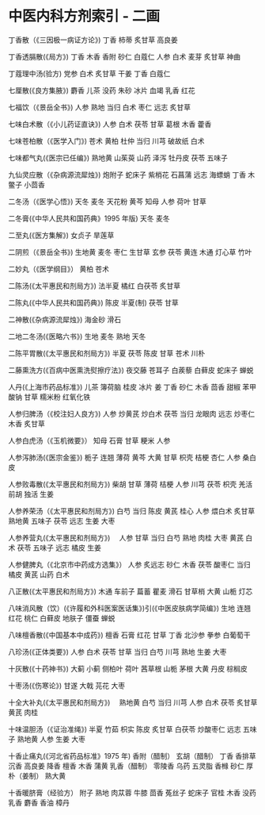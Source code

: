 # 中医内科方剂索引 - 二画

丁香散（《三因极一病证方论》) 丁香 柿蒂 炙甘草 高良姜

丁香透膈散(《局方》) 丁香 木香 香附 砂仁 白蔻仁 人参 白术 麦芽 炙甘草 神曲

丁蔻理中汤(验方) 党参 白术 炙甘草 干姜 丁香 白蔻仁

七厘散(《良方集腋》) 麝香 儿茶 没药 朱砂 冰片 血竭 乳香 红花

七福饮（《景岳全书》) 人参 熟地 当归 白术 枣仁 远志 炙甘草

七味白术散（《小儿药证直诀》) 人参 白术 茯苓 甘草 葛根 木香 藿香

七味苍柏散（《医学入门》) 苍术 黄柏 杜仲 当归 川芎 破故纸 白术

七味都气丸(《医宗已任编》) 熟地黄 山茱萸 山药 泽泻 牡丹皮 茯苓 五味子

九仙灵应散（《杂病源流犀烛》) 炮附子 蛇床子 紫梢花 石菖蒲 远志 海螵蛸 丁香 木鳖子 小茴香

二冬汤（《医学心悟》) 天冬 麦冬 天花粉 黄芩 知母 人参 荷叶 甘草

二冬膏(《中华人民共和国药典》1995 年版) 天冬 麦冬

二至丸(《医方集解》) 女贞子 旱莲草

二阴煎（《景岳全书》) 生地黄 麦冬 枣仁 生甘草 玄参 茯苓 黄连 木通 灯心草 竹叶

二妙丸（《医学纲目》） 黄柏 苍术

二陈汤(《太平惠民和剂局方》) 法半夏 橘红 白茯苓 炙甘草

二陈丸(《中华人民共和国药典》) 陈皮 半夏(制) 茯苓 甘草

二神散(《杂病源流犀烛》) 海金砂 滑石

二地二冬汤(《医略六书》) 生地 麦冬 熟地 天冬

二陈平胃散(《太平惠民和剂局方》) 半夏 茯苓 陈皮 甘草 苍术 川朴

二藤熏洗方(《百病中医熏洗熨擦疗法》) 夜交藤 苍耳子 白蒺藜 白藓皮 蛇床子 蝉蜕

人丹(《上海市药品标准》) 儿茶 簿荷脑 桂皮 冰片 姜 丁香 砂仁 木香 茴香 甜椒 苯甲酸钠 甘草 糯米粉 红氧化铁

人参归脾汤（《校注妇人良方》) 人参 炒黄芪 炒白术 茯苓 当归 龙眼肉 远志 炒枣仁 木香 炙甘草

人参白虎汤（《玉机微要》） 知母 石膏 甘草 粳米 人参

人参泻肺汤(《医宗金鉴》) 栀子 连翘 薄荷 黄芩 大黄 甘草 枳壳 桔梗 杏仁 人参 桑白皮

人参败毒散(《太平惠民和剂局方》) 柴胡 甘草 薄荷 桔梗 人参 川芎 茯苓 枳壳 羌活 前胡 独活 生姜

人参养荣汤（《太平惠民和剂局方》) 白芍 当归 陈皮 黄芪 桂心 人参 煨白术 炙甘草 熟地黄 五味子 茯苓 远志 生姜 大枣

人参养营丸(《太平惠民和剂局方》)　 人参 甘草 当归 白芍 熟地 肉桂 大枣 黄芪 白术 茯苓 五味子 远志 橘皮 生姜

人参健脾丸（《北京市中药成方选集》） 人参 炙远志 砂仁 木香 茯苓 酸枣仁 当归 橘皮 黄芪 山药 白术

八正散(《太平惠民和剂局方》) 木通 车前子 萹蓄 瞿麦 滑石 甘草梢 大黄 山栀 灯芯

八味消风散（饮）(《许履和外科医案医话集》)引(《中医皮肤病学简编》) 生地 连翘 红花 桃仁 白藓皮 地肤子 僵蚕 蝉蜕

八味檀香散(《中国基本中成药》) 檀香 石膏 红花 甘草 丁香 北沙参 拳参 白葡萄干

八珍汤(《正体类要》) 人参 白术 茯苓 甘草 当归 白芍 川芎 熟地 生姜 大枣

十灰散(《十药神书》) 大蓟 小蓟 侧柏叶 荷叶 茜草根 山栀 茅根 大黄 丹皮 棕榈皮

十枣汤(《伤寒论》) 甘遂 大戟 芫花 大枣

十全大补丸(《太平惠民和剂局方》)　 熟地黄 白芍 当归 川芎 人参 白术 茯苓 炙甘草 黄芪 肉桂

十味温胆汤（《证治准绳》) 半夏 竹茹 枳实 陈皮 炙甘草 白茯苓 炒酸枣仁 远志 五味子 熟地黄 人参 生姜 大枣

十香止痛丸(《河北省药品标准》1975 年) 香附（醋制） 玄胡（醋制） 丁香 香排草 沉香 高良姜 降香 檀香 木香 蒲黄 乳香（醋制） 零陵香 乌药 五灵脂 香橼 砂仁 厚朴（姜制） 熟大黄

十香暖脐膏（经验方） 附子 熟地 肉苁蓉 牛膝 茴香 菟丝子 蛇床子 官桂 木香 没药 乳香 麝香 香油 樟丹
